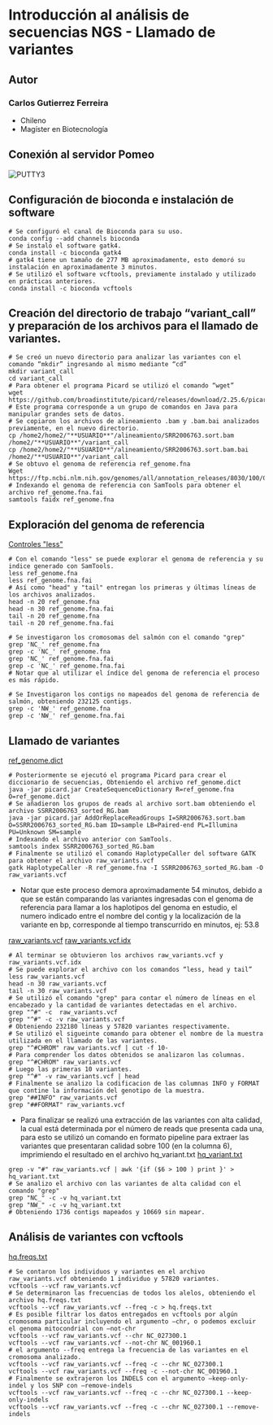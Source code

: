 # Introducción al análisis de secuencias NGS - Llamado de variantes

## **Autor**
### Carlos Gutierrez Ferreira  
- Chileno
- Magíster en Biotecnología

## Conexión al servidor Pomeo  

![PUTTY3](https://user-images.githubusercontent.com/80927233/119919416-67792b00-bf38-11eb-8e85-ffe2a8c69777.jpg)

## Configuración de bioconda e instalación de software  

```
# Se configuró el canal de Bioconda para su uso.
conda config --add channels bioconda
# Se instaló el software gatk4.
conda install -c bioconda gatk4
# gatk4 tiene un tamaño de 277 MB aproximadamente, esto demoró su instalación en aproximadamente 3 minutos.
# Se utilizó el software vcftools, previamente instalado y utilizado en prácticas anteriores.
conda install -c bioconda vcftools
```

## Creación del directorio de trabajo “variant_call” y preparación de los archivos para el llamado de variantes.

```
# Se creó un nuevo directorio para analizar las variantes con el comando “mkdir” ingresando al mismo mediante “cd”
mkdir variant_call
cd variant_call
# Para obtener el programa Picard se utilizó el comando “wget”
wget https://github.com/broadinstitute/picard/releases/download/2.25.6/picard.jar
# Este programa corresponde a un grupo de comandos en Java para manipular grandes sets de datos.
# Se copiaron los archivos de alineamiento .bam y .bam.bai analizados previamente, en el nuevo directorio.
cp /home2/home2/"**USUARIO**"/alineamiento/SRR2006763.sort.bam /home2/"**USUARIO**"/variant_call
cp /home2/home2/"**USUARIO**"/alineamiento/SRR2006763.sort.bam.bai /home2/"**USUARIO**"/variant_call
# Se obtuvo el genoma de referencia ref_genome.fna
Wget https://ftp.ncbi.nlm.nih.gov/genomes/all/annotation_releases/8030/100/GCF_000233375.1_ICSASG_v2/
# Indexando el genoma de referencia con SamTools para obtener el archivo ref_genome.fna.fai
samtools faidx ref_genome.fna
```

## Exploración del genoma de referencia
[Controles "less"](https://www.thegeekstuff.com/2010/02/unix-less-command-10-tips-for-effective-navigation)  

```
# Con el comando "less" se puede explorar el genoma de referencia y su indice generado con SamTools.
less ref_genome.fna
less ref_genome.fna.fai
# Así como "head" y "tail" entregan los primeras y últimas líneas de los archivos analizados.
head -n 20 ref_genome.fna
head -n 30 ref_genome.fna.fai 
tail -n 20 ref_genome.fna
tail -n 20 ref_genome.fna.fai  
  
# Se investigaron los cromosomas del salmón con el comando "grep"
grep 'NC_' ref_genome.fna
grep -c 'NC_' ref_genome.fna
grep 'NC_' ref_genome.fna.fai
grep -c 'NC_' ref_genome.fna.fai
# Notar que al utilizar el índice del genoma de referencia el proceso es más rápido.

# Se Investigaron los contigs no mapeados del genoma de referencia de salmón, obteniendo 232125 contigs.
grep -c 'NW_' ref_genome.fna
grep -c 'NW_' ref_genome.fna.fai
```

## Llamado de variantes
[ref_genome.dict](https://github.com/GenomicsEducation/CarlosGutierrez/blob/main/Analisis-secuencias-NGS/)

```
# Posteriormente se ejecutó el programa Picard para crear el diccionario de secuencias, Obteniendo el archivo ref_genome.dict
java -jar picard.jar CreateSequenceDictionary R=ref_genome.fna O=ref_genome.dict
# Se añadieron los grupos de reads al archivo sort.bam obteniendo el archivo SSRR2006763_sorted_RG.bam
java -jar picard.jar AddOrReplaceReadGroups I=SRR2006763.sort.bam O=SSRR2006763_sorted_RG.bam ID=sample LB=Paired-end PL=Illumina PU=Unknown SM=sample
# Indexando el archivo anterior con SamTools.
samtools index SSRR2006763_sorted_RG.bam
# Finalmente se utilizó el comando HaplotypeCaller del software GATK para obtener el archivo raw_variants.vcf
gatk HaplotypeCaller -R ref_genome.fna -I SSRR2006763_sorted_RG.bam -O raw_variants.vcf
```
- Notar que este proceso demora aproximadamente 54 minutos, debido a que se están comparando las variantes ingresadas con el genoma de referencia para llamar a los haplotipos del genoma en estudio, el numero indicado entre el nombre del contig y la localización de la variante en bp, corresponde al tiempo transcurrido en minutos, ej: 53.8

[raw_variants.vcf]()
[raw_variants.vcf.idx]()

```
# Al terminar se obtuvieron los archivos raw_variants.vcf y raw_variants.vcf.idx
# Se puede explorar el archivo con los comandos “less, head y tail”
less raw_variants.vcf
head -n 30 raw_variants.vcf
tail -n 30 raw_variants.vcf
# Se utilizó el comando "grep" para contar el número de líneas en el encabezado y la cantidad de variantes detectadas en el archivo.
grep "^#" -c  raw_variants.vcf
grep "^#" -c -v raw_variants.vcf
# Obteniendo 232180 líneas y 57820 variantes respectivamente.
# Se utilizó el sigueinte comando para obtener el nombre de la muestra utilizada en el llamado de las variantes.
grep "^#CHROM" raw_variants.vcf | cut -f 10-
# Para comprender los datos obtenidos se analizaron las columnas.
grep "^#CHROM" raw_variants.vcf
# Luego las primeras 10 variantes.
grep "^#" -v raw_variants.vcf | head
# Finalmente se analizo la codificacion de las columnas INFO y FORMAT que contine la información del genotipo de la muestra.
grep "##INFO" raw_variants.vcf
grep "##FORMAT" raw_variants.vcf
```

- Para finalizar se realizó una extracción de las variantes con alta calidad, la cual está determinada por el número de reads que presenta cada una, para esto se utilizó un comando en formato pipeline para extraer las variantes que presentaran calidad sobre 100 (en la columna 6), imprimiendo el resultado en el archivo hq_variant.txt
[hq_variant.txt]()

```
grep -v "#" raw_variants.vcf | awk '{if ($6 > 100 ) print }' > hq_variant.txt
# Se analizo el archivo con las variantes de alta calidad con el comando "grep"
grep "NC_" -c -v hq_variant.txt
grep "NW_" -c -v hq_variant.txt
# Obteniendo 1736 contigs mapeados y 10669 sin mapear.
```

## Análisis de variantes con vcftools
[hq.freqs.txt]()

```
# Se contaron los individuos y variantes en el archivo raw_variants.vcf obteniendo 1 individuo y 57820 variantes.
vcftools --vcf raw_variants.vcf
# Se determinaron las frecuencias de todos los alelos, obteniendo el archivo hq.freqs.txt
vcftools --vcf raw_variants.vcf --freq -c > hq.freqs.txt
# Es posible filtrar los datos entregados en vcftools por algún cromosoma particular incluyendo el argumento –chr, o podemos excluir el genoma mitocondrial con –not-chr
vcftools --vcf raw_variants.vcf --chr NC_027300.1
vcftools --vcf raw_variants.vcf --not-chr NC_001960.1
# el argumento --freq entrega la frecuencia de las variantes en el cromosoma analizado.
vcftools --vcf raw_variants.vcf --freq -c --chr NC_027300.1
vcftools --vcf raw_variants.vcf --freq -c --not-chr NC_001960.1
# Finalmente se extrajeron los INDELS con el argumento –keep-only-indel y los SNP con –remove-indels
vcftools --vcf raw_variants.vcf --freq -c --chr NC_027300.1 --keep-only-indels
vcftools --vcf raw_variants.vcf --freq -c --chr NC_027300.1 --remove-indels
```



